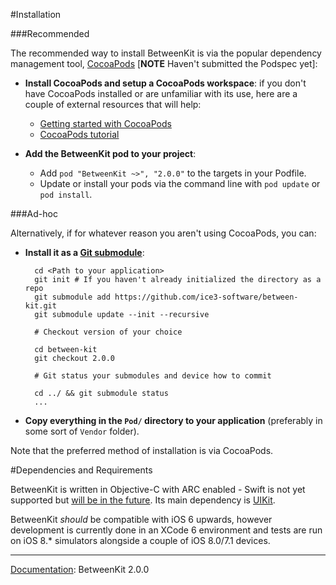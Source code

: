 #Installation###RecommendedThe recommended way to install BetweenKit is via the popular dependency management tool, [CocoaPods](http://cocoapods.org/) [__NOTE__ Haven't submitted the Podspec yet]:- __Install CocoaPods and setup a CocoaPods workspace__: if you don't have CocoaPods installed or are unfamiliar with its use, here are a couple of external resources that will help:	- [Getting started with CocoaPods](http://guides.cocoapods.org/using/getting-started.html)	- [CocoaPods tutorial](http://code.tutsplus.com/tutorials/streamlining-cocoa-development-with-cocoapods--mobile-15938)- __Add the BetweenKit pod to your project__: 		- Add `pod "BetweenKit ~>", "2.0.0"` to the targets in your Podfile.	- Update or install your pods via the command line with `pod update` or `pod install`.###Ad-hocAlternatively, if for whatever reason you aren't using CocoaPods, you can:- __Install it as a [Git submodule](http://git-scm.com/docs/git-submodule)__:		cd <Path to your application>		git init # If you haven't already initialized the directory as a repo		git submodule add https://github.com/ice3-software/between-kit.git		git submodule update --init --recursive				# Checkout version of your choice				cd between-kit		git checkout 2.0.0				# Git status your submodules and device how to commit				cd ../ && git submodule status		...		- __Copy everything in the `Pod/` directory to your application__ (preferably in some sort of `Vendor` folder).Note that the preferred method of installation is via CocoaPods.#Dependencies and RequirementsBetweenKit is written in Objective-C with ARC enabled - Swift is not yet supported but [will be in the future](). Its main dependency is [UIKit](https://developer.apple.com/library/ios/documentation/UIKit/Reference/UIKit_Framework/).BetweenKit _should_ be compatible with iOS 6 upwards, however development is currently done in an XCode 6 environment and tests are run on iOS 8.* simulators alongside a couple of iOS 8.0/7.1 devices. ____<u>Documentation</u>: BetweenKit 2.0.0